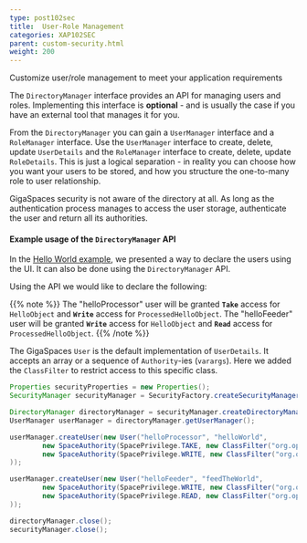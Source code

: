 ```yaml
---
type: post102sec
title:  User-Role Management
categories: XAP102SEC
parent: custom-security.html
weight: 200
---
```


Customize user/role management to meet your application requirements

The `DirectoryManager` interface provides an API for managing users and roles. Implementing this interface is **optional** - and is usually the case if you have an external tool that manages it for you.

From the `DirectoryManager` you can gain a `UserManager` interface and a `RoleManager` interface. Use the `UserManager` interface to create, delete, update `UserDetails` and the `RoleManager` interface to create, delete, update `RoleDetails`. This is just a logical separation - in reality you can choose how you want your users to be stored, and how you structure the one-to-many role to user relationship.

GigaSpaces security is not aware of the directory at all. As long as the authentication process manages to access the user storage, authenticate the user and return all its authorities.

#### Example usage of the `DirectoryManager` API

In the [Hello World example](./securing-the-helloworld-example.html), we presented a way to declare the users using the UI. It can also be done using the `DirectoryManager` API.

Using the API we would like to declare the following:

{{% note %}}
The "helloProcessor" user will be granted **`Take`** access for `HelloObject` and **`Write`** access for `ProcessedHelloObject`.
The "helloFeeder" user will be granted **`Write`** access for `HelloObject` and **`Read`** access for `ProcessedHelloObject`.
{{% /note %}}

The GigaSpaces `User` is the default implementation of `UserDetails`. It accepts an array or a sequence of `Authority`-ies (`varargs`). Here we added the `ClassFilter` to restrict access to this specific class.


```java
Properties securityProperties = new Properties();
SecurityManager securityManager = SecurityFactory.createSecurityManager(securityProperties);

DirectoryManager directoryManager = securityManager.createDirectoryManager(new User("admin", "admin"));
UserManager userManager = directoryManager.getUserManager();

userManager.createUser(new User("helloProcessor", "helloWorld",
        new SpaceAuthority(SpacePrivilege.TAKE, new ClassFilter("org.openspaces.example.helloworld.common.HelloObject")),
        new SpaceAuthority(SpacePrivilege.WRITE, new ClassFilter("org.openspaces.example.helloworld.common.HelloObject"))
));

userManager.createUser(new User("helloFeeder", "feedTheWorld",
        new SpaceAuthority(SpacePrivilege.WRITE, new ClassFilter("org.openspaces.example.helloworld.common.HelloObject")),
        new SpaceAuthority(SpacePrivilege.READ, new ClassFilter("org.openspaces.example.helloworld.common.HelloObject"))
));

directoryManager.close();
securityManager.close();
```

